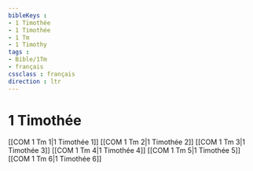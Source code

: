 ```yaml
---
bibleKeys : 
- 1 Timothée
- 1 Timothée
- 1 Tm
- 1 Timothy
tags : 
- Bible/1Tm
- français
cssclass : français
direction : ltr
---
```


# 1 Timothée

[[COM 1 Tm 1|1 Timothée 1]]
[[COM 1 Tm 2|1 Timothée 2]]
[[COM 1 Tm 3|1 Timothée 3]]
[[COM 1 Tm 4|1 Timothée 4]]
[[COM 1 Tm 5|1 Timothée 5]]
[[COM 1 Tm 6|1 Timothée 6]]
